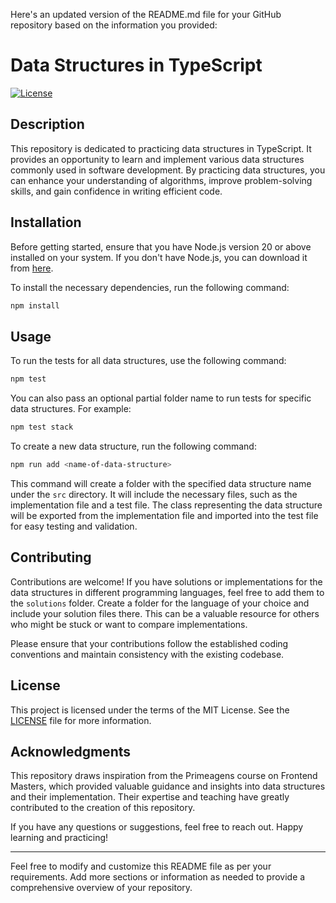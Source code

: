 Here's an updated version of the README.md file for your GitHub repository based on the information you provided:

# Data Structures in TypeScript

[![License](https://img.shields.io/badge/License-MIT-blue.svg)](LICENSE)

## Description

This repository is dedicated to practicing data structures in TypeScript. It provides an opportunity to learn and implement various data structures commonly used in software development. By practicing data structures, you can enhance your understanding of algorithms, improve problem-solving skills, and gain confidence in writing efficient code.

## Installation

Before getting started, ensure that you have Node.js version 20 or above installed on your system. If you don't have Node.js, you can download it from [here](https://nodejs.org/).

To install the necessary dependencies, run the following command:

```bash
npm install
```

## Usage

To run the tests for all data structures, use the following command:

```bash
npm test
```

You can also pass an optional partial folder name to run tests for specific data structures. For example:

```bash
npm test stack
```

To create a new data structure, run the following command:

```bash
npm run add <name-of-data-structure>
```

This command will create a folder with the specified data structure name under the `src` directory. It will include the necessary files, such as the implementation file and a test file. The class representing the data structure will be exported from the implementation file and imported into the test file for easy testing and validation.

## Contributing

Contributions are welcome! If you have solutions or implementations for the data structures in different programming languages, feel free to add them to the `solutions` folder. Create a folder for the language of your choice and include your solution files there. This can be a valuable resource for others who might be stuck or want to compare implementations.

Please ensure that your contributions follow the established coding conventions and maintain consistency with the existing codebase.

## License

This project is licensed under the terms of the MIT License. See the [LICENSE](LICENSE) file for more information.

## Acknowledgments

This repository draws inspiration from the Primeagens course on Frontend Masters, which provided valuable guidance and insights into data structures and their implementation. Their expertise and teaching have greatly contributed to the creation of this repository.

If you have any questions or suggestions, feel free to reach out. Happy learning and practicing!

---

Feel free to modify and customize this README file as per your requirements. Add more sections or information as needed to provide a comprehensive overview of your repository.
